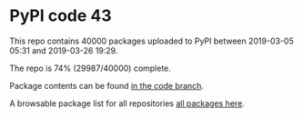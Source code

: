 # PyPI code 43

This repo contains 40000 packages uploaded to PyPI between 
2019-03-05 05:31 and 2019-03-26 19:29.

The repo is 74% (29987/40000) complete.

Package contents can be found [in the code branch](https://github.com/pypi-data/pypi-mirror-43/tree/code/packages).

A browsable package list for all repositories [all packages here](https://pypi-data.github.io/website/repositories/pypi-mirror-43).



